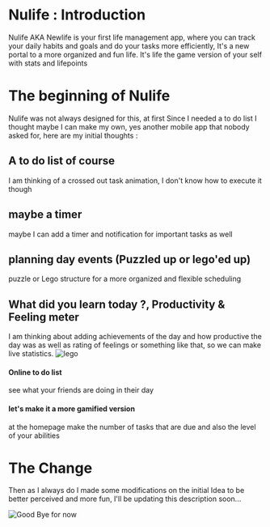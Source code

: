 # Nulife : Introduction
Nulife AKA Newlife is your first life management app, where you can track your daily habits and goals and do your tasks more efficiently, It's a new portal to a more organized and fun life. It's life the game version of your self with stats and lifepoints
# The beginning of Nulife
Nulife was not always designed for this, at first Since I needed a to do list I thought maybe I can make my own, yes another mobile app that nobody asked for, here are my initial thoughts :
## A to do list of course 
I am thinking of a crossed out task animation, I don't know how to execute it though 
## maybe a timer 
maybe I can add a timer and notification for important tasks as well
## planning day events (Puzzled up or lego'ed up)
puzzle or Lego structure for a more organized and flexible scheduling
## What did you learn today ?, Productivity & Feeling meter
I am thinking about adding achievements of the day and how productive the day was as well as rating of feelings or something like that, so we can make live statistics.
![lego](https://images.unsplash.com/photo-1587654780291-39c9404d746b?ixlib=rb-4.0.3&ixid=MnwxMjA3fDB8MHxwaG90by1wYWdlfHx8fGVufDB8fHx8&auto=format&fit=crop&w=870&q=80)
#### Online to do list
see what your friends are doing in their day

#### let's make it a more gamified version 
at the homepage make the number of tasks that are due and also the level of your abilities

# The Change
Then as I always do I made some modifications on the initial Idea to be better perceived and more fun, I'll be updating this description soon...

![Good Bye for now]([https://www.google.com/url?sa=i&url=https%3A%2F%2Fgfycat.com%2Fdiscover%2Fgoodbye-gifs&psig=AOvVaw2VMnNFRjaorqFaJNdWol4Y&ust=1669279308863000&source=images&cd=vfe&ved=0CBEQjhxqFwoTCJiMnpr0w_sCFQAAAAAdAAAAABAD](https://www.google.com/url?sa=i&url=https%3A%2F%2Fgfycat.com%2Fdiscover%2Fgoodbye-gifs&psig=AOvVaw2VMnNFRjaorqFaJNdWol4Y&ust=1669279308863000&source=images&cd=vfe&ved=0CBAQjRxqFwoTCJiMnpr0w_sCFQAAAAAdAAAAABAD))
